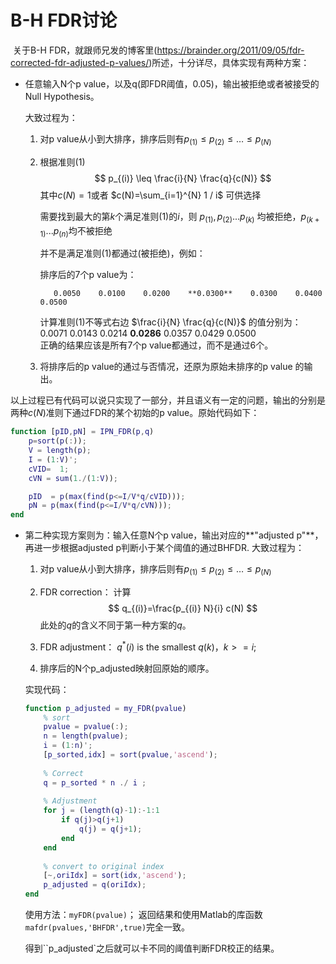 # B-H FDR讨论		

​		关于B-H FDR，就跟师兄发的博客里(https://brainder.org/2011/09/05/fdr-corrected-fdr-adjusted-p-values/)所述，十分详尽，具体实现有两种方案：

* 任意输入N个p value，以及q(即FDR阈值，0.05)，输出被拒绝或者被接受的Null Hypothesis。

  大致过程为：

  1. 对p value从小到大排序，排序后则有$p_{(1)} \leq p_{(2)} \leq \ldots \leq p_{(N)}$

  2. 根据准则(1)
     $$
     p_{(i)} \leq \frac{i}{N} \frac{q}{c(N)}
     $$
     其中$c(N)=1$或者 $c(N)=\sum_{i=1}^{N} 1 / i$  可供选择

     需要找到最大的第$k$个满足准则(1)的$i$，则  $p_{(1)},p_{(2)}...p_{(k)}$  均被拒绝，$p_{(k+1)}...p_{(n)}$均不被拒绝
     
      并不是满足准则(1)都通过(被拒绝)，例如：
     
      排序后的7个p value为：
     
      		0.0050    0.0100    0.0200    **0.0300**    0.0300    0.0400    0.0500
     
      计算准则(1)不等式右边 $\frac{i}{N} \frac{q}{c(N)}$ 的值分别为：
      		0.0071    0.0143    0.0214    **0.0286**    0.0357    0.0429    0.0500	
      正确的结果应该是所有7个p value都通过，而不是通过6个。 

  3. 将排序后的p value的通过与否情况，还原为原始未排序的p value 的输出。

  

​		以上过程已有代码可以说只实现了一部分，并且语义有一定的问题，输出的分别是两种$c(N)$准则下通过FDR的某个初始的p value。原始代码如下：

  ```matlab
  function [pID,pN] = IPN_FDR(p,q)
      p=sort(p(:));
      V = length(p);
      I = (1:V)';
      cVID=  1;
      cVN = sum(1./(1:V));
  
      pID  = p(max(find(p<=I/V*q/cVID)));
      pN = p(max(find(p<=I/V*q/cVN)));
  end
  ```



* 第二种实现方案则为：输入任意N个p value，输出对应的**"adjusted p"**，再进一步根据adjusted p判断小于某个阈值的通过BHFDR.
  大致过程为：

  1. 对p value从小到大排序，排序后则有$p_{(1)} \leq p_{(2)} \leq \ldots \leq p_{(N)}$

  2. FDR correction：
     计算
     $$
     q_{(i)}=\frac{p_{(i)} N}{i} c(N)
     $$
     此处的$q$的含义不同于第一种方案的$q$。

  3. FDR adjustment：
     $q^*(i)$ is the smallest $q(k)$，$k>=i$;

  4. 排序后的N个p_adjusted映射回原始的顺序。

  

  实现代码：

  ```matlab
  function p_adjusted = my_FDR(pvalue)
      % sort
      pvalue = pvalue(:);
      n = length(pvalue);
      i = (1:n)';
      [p_sorted,idx] = sort(pvalue,'ascend');
      
      % Correct
      q = p_sorted * n ./ i ;
      
      % Adjustment
      for j = (length(q)-1):-1:1
          if q(j)>q(j+1)
              q(j) = q(j+1);
          end
      end
      
      % convert to original index
      [~,oriIdx] = sort(idx,'ascend');
      p_adjusted = q(oriIdx);
  end
  ```

  使用方法：`myFDR(pvalue)`；
  返回结果和使用Matlab的库函数`mafdr(pvalues,'BHFDR',true)`完全一致。

  得到``p_adjusted`之后就可以卡不同的阈值判断FDR校正的结果。

